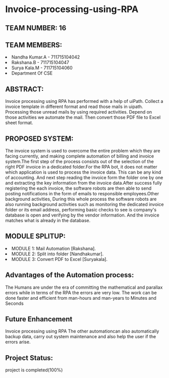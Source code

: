 # Invoice-processing-using-RPA

## TEAM NUMBER: 16

## TEAM MEMBERS: 
<u1><li>Nandha Kumar.A - 711715104042</li><li>Rakshana.B - 711715104047</li><li>Surya Kala.M - 711715104060</li><li>Department Of CSE</li></u1>

## ABSTRACT: 
  Invoice processing using RPA has performed with a help of uiPath. Collect a invoice template in different format and read those
mails in uipath. Processing those unread mails by using required activities. Depend on those activities we automate the mail. Then convert 
those PDF file to Excel sheet format.

## PROPOSED SYSTEM: 
   The invoice system is used to overcome the entire problem which they are facing currently, and making complete automation of billing and invoice system.The first step of the process consists out of the selection of the right PDF invoice in a dedicated folder.For the RPA bot, it does not matter which application is used to process the invoice data. This can be any kind of accounting. And next step reading the invoice form the folder one by one and extracting the key information from the invoice data.After success fully registering the each invoice, the software robots are then able to send posting notifications in the form of emails to responsible employees.Other background activities, During this whole process the software robots are also running background activities such as monitoring the dedicated invoice folder or its email address, performing basic checks to see is company's database is open and verifying by the vendor information. And the invoice matches what is already in the database.

## MODULE SPLITUP: 
<u1><li>MODULE 1: Mail Automation [Rakshana].</li><li> MODULE 2: Split into folder [Nandhakumar].</li><li> MODULE 3: Convert PDF to Excel [Suryakala].</li></u1>

## Advantages of the Automation process: 
 The Humans are under the era of committing the mathematical and parallax errors while in terms of the RPA the errors are very low.
 The work can be done faster and efficient from man-hours and man-years to Minutes and Seconds
 
 ## Future Enhancement
Invoice processing using RPA The other automationcan also automatically backup data, carry out system maintenance and also help the user if the errors arise.


## Project Status:
 project is completed(100%)
